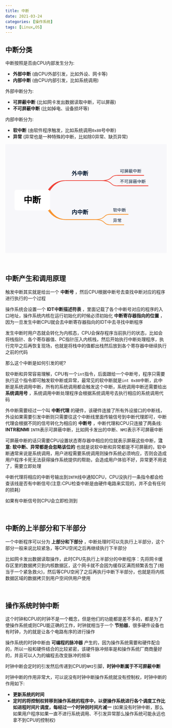 ```yaml
---
title: 中断
date: 2021-03-24
categories: [操作系统]
tags: [Linux,OS]  
---
```


## 中断分类

中断按照是否由CPU内部发生分为:

- **外部中断** (由CPU外部引发，比如外设、网卡等)
- **内部中断** (由CPU内部引发，比如系统调用)

外部中断分为:

- **可屏蔽中断** (比如网卡发出数据读取中断，可以屏蔽)
- **不可屏蔽中断** (比如掉电、设备损坏等)

内部中断分为:

- **软中断** (由软件程序触发，比如系统调用`0x80`号中断)
- **异常** (异常也是一种特殊的中断，比如除0异常、缺页异常)

![](https://raw.githubusercontent.com/biningo/cdn/master/img1/interrupt.png)

​    

## 中断产生和调用原理

触发中断其实就是给出一个 **中断号** ，然后CPU根据中断号去查找中断对应的程序进行执行的一个过程

操作系统会设置一个 **IDT中断描述符表** ，里面记载了各个中断号对应的程序的入口地址，操作系统内核在运行初始化的时候必须初始化 **中断寄存器指向的位置** ，因为一旦发生中断CPU就会去中断寄存器指向的IDT中去寻找中断程序

发生中断时用户态就会转化为内核态，CPU会保存程序当前执行的状态，比如会将栈指针、各个寄存器值、PC指针压入内核栈，然后开始执行中断处理程序，执行完毕之后再恢复现场，也就是将栈中的值都出栈然后放到各个寄存器中继续执行之前的代码

那么这个中断是如何引发的呢?

软中断和异常容易理解，CPU有一个`int`指令，后面跟给一个中断号，程序只需要执行这个指令即可触发软中断或异常，最常见的软中断就是`int 0x80`中断，此中断是系统调用中断，所有的系统调用都会触发这个中断，系统调用中断还需要给出 **系统调用号** ，系统调用中断处理程序会根据系统调用号去执行相应的系统调用代码

外中断需要经过一个叫 **中断代理** 的硬件，该硬件连接了所有外设接口的中断线，外设如果需要引发中断则只需要往这个中断线里面传输信号到中断代理即可，中断代理会根据不同的信号转化为相应的 **中断号** ，中断代理和CPU只连接了两条线: **INTR和NMI**  `INTR`表示可屏蔽中断，比如网卡发出的中断、`NMI`表示不可屏蔽中断

可屏蔽中断的话只需要CPU设置状态寄存器中相应的位就表示屏蔽这些中断，**注意: 软中断、异常都是会忽略该位的**  也就是说软中断和异常都是不可屏蔽的，软中断通常来说是系统调用，用户进程需要系统调用则操作系统必须响应，否则会造成用户程序卡死无法获得操作系统提供的帮助，会造成用户体验不好，异常更不用说了，需要立即处理

中断代理将相应的中断号输出到`INTR`线中通知CPU，CPU没执行一条指令都会检查该线是否有中断信号(注意:CPU检查中断是由硬件电路来实现的，并不会有任何的损耗)

如果有中断信号则CPU会立即检测到

​     

## 中断的上半部分和下半部分

一个中断程序可以分为 **上部分和下部分** ，中断处理时可以先执行上半部分，这个部分一般来说比较紧急，等CPU空闲之后再继续执行下半部分

比如网卡发出数据读取操作，此时CPU先执行上半部分的中断程序：先将网卡缓存区里的数据拷贝到内核数据区，这个网卡就不会因为缓存区满而频繁丢包了(相当于一个紧急救火)，然后等CPU空闲了之后再执行中断下半部分，也就是将内核数据区域的数据拷贝到用户空间供用户使用

​    

## 操作系统时钟中断

这个时钟和CPU的时钟不是一个概念，但是他们的功能都是差不多的，都是为了使操作系统或则CPU能正确的工作，时钟就相当于一个 **节拍器**，很多硬件设备也有时钟，为的就是让各个电路有序的进行操作

操作系统的时钟中断由 **可编程的脉冲器** 产生的，因为操作系统需要和硬件配合的，所以一般和硬件结合的比较紧密，该硬件脉冲频率是和操作系统厂商商量好的，并且可以人为的编程去改变脉冲的频率

时钟中断会定时的引发然后传递到CPU的`NMI`引脚，**时钟中断属于不可屏蔽中断**

时钟中断的作用非常大，可以说没有时钟中断操作系统就没有控制权，时钟中断的作用如下:

- **更新系统的时间**
- **定时的将控制权转移到操作系统的程序中，以便操作系统进行各个调度工作比如进程时间片调度，每经过一个时钟则时间片减一** (如果没有时钟中断，那么如果用户程序如果一直不进行系统调用、不引发异常那么操作系统可能永远也拿不到CPU的控制权)

 